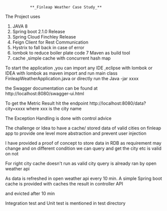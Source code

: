                **_Finleap Weather Case Study_**
               
The Project uses
1. JAVA 8
2. Spring boot 2.1.0 Release
3. Spring Cloud Finchley Release
4. Feign Client for Rest Communication
5. Hystrix to fall back in case of error
6. lombok to reduce boiler plate code
7 Maven as build tool
8. cache ,simple cache with concurrent hash map

To start the application ,you can import any IDE ,eclipse with lombok or IDEA with lombok
as maven import
and run main class FinleapWeatherApplication.java
or directly run the Java -jar xxxx

the Swagger documentation can be found at http://localhost:8080/swagger-ui.html

To get the Metric Result hit the endpoint http://localhost:8080/data?city=xxxx
where xxx is the city name

The Exception Handling is done with control advice

The challenge or Idea to have a cache/ stored data of valid cities on finleap app
to provide one level more abstraction and prevent user injection

I have provided a proof of concept to store data in RDB as requirement may change 
and on different condition we can query and get the city etc is valid on not

For right city cache doesn't run as valid city query is already ran by open weather api

As data is refreshed in open weather api every 10 min. 
A simple Spring boot cache is provided with caches the result in controller API

and evicted after 10 min

Integration test and Unit test is mentioned in test directory




